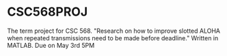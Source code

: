 # CSC568PROJ
The term project for CSC 568. "Research on how to improve slotted ALOHA when repeated transmissions need to be made before deadline." Written in MATLAB. Due on May 3rd 5PM
